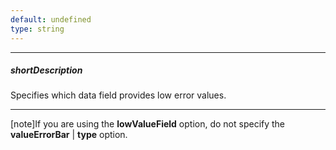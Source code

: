 ```yaml
---
default: undefined
type: string
---
```

---
##### shortDescription
Specifies which data field provides low error values.

---
[note]If you are using the **lowValueField** option, do not specify the **valueErrorBar** | **type** option.